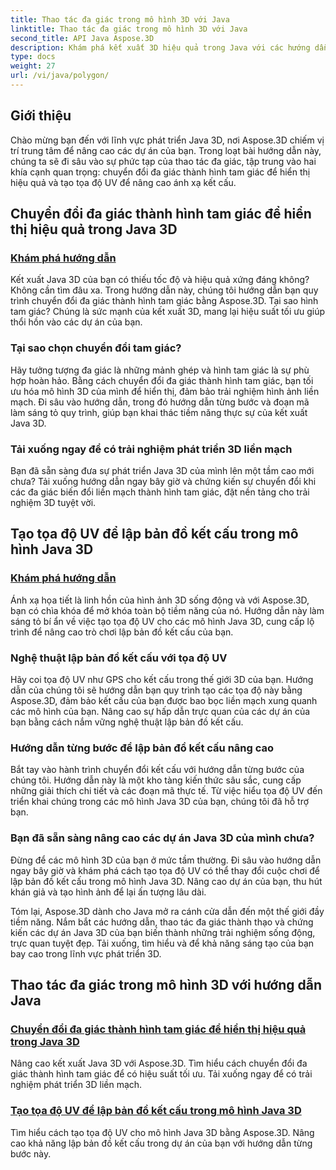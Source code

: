```yaml
---
title: Thao tác đa giác trong mô hình 3D với Java
linktitle: Thao tác đa giác trong mô hình 3D với Java
second_title: API Java Aspose.3D
description: Khám phá kết xuất 3D hiệu quả trong Java với các hướng dẫn Aspose.3D. Chuyển đổi đa giác thành hình tam giác và tạo tọa độ UV để có hiệu suất tối ưu và lập bản đồ kết cấu nâng cao.
type: docs
weight: 27
url: /vi/java/polygon/
---
```

## Giới thiệu

Chào mừng bạn đến với lĩnh vực phát triển Java 3D, nơi Aspose.3D chiếm vị trí trung tâm để nâng cao các dự án của bạn. Trong loạt bài hướng dẫn này, chúng ta sẽ đi sâu vào sự phức tạp của thao tác đa giác, tập trung vào hai khía cạnh quan trọng: chuyển đổi đa giác thành hình tam giác để hiển thị hiệu quả và tạo tọa độ UV để nâng cao ánh xạ kết cấu.

## Chuyển đổi đa giác thành hình tam giác để hiển thị hiệu quả trong Java 3D

### [Khám phá hướng dẫn](./convert-polygons-triangles/)

Kết xuất Java 3D của bạn có thiếu tốc độ và hiệu quả xứng đáng không? Không cần tìm đâu xa. Trong hướng dẫn này, chúng tôi hướng dẫn bạn quy trình chuyển đổi đa giác thành hình tam giác bằng Aspose.3D. Tại sao hình tam giác? Chúng là sức mạnh của kết xuất 3D, mang lại hiệu suất tối ưu giúp thổi hồn vào các dự án của bạn.

### Tại sao chọn chuyển đổi tam giác?

Hãy tưởng tượng đa giác là những mảnh ghép và hình tam giác là sự phù hợp hoàn hảo. Bằng cách chuyển đổi đa giác thành hình tam giác, bạn tối ưu hóa mô hình 3D của mình để hiển thị, đảm bảo trải nghiệm hình ảnh liền mạch. Đi sâu vào hướng dẫn, trong đó hướng dẫn từng bước và đoạn mã làm sáng tỏ quy trình, giúp bạn khai thác tiềm năng thực sự của kết xuất Java 3D.

### Tải xuống ngay để có trải nghiệm phát triển 3D liền mạch

Bạn đã sẵn sàng đưa sự phát triển Java 3D của mình lên một tầm cao mới chưa? Tải xuống hướng dẫn ngay bây giờ và chứng kiến sự chuyển đổi khi các đa giác biến đổi liền mạch thành hình tam giác, đặt nền tảng cho trải nghiệm 3D tuyệt vời.

## Tạo tọa độ UV để lập bản đồ kết cấu trong mô hình Java 3D

### [Khám phá hướng dẫn](./generate-uv-coordinates/)

Ánh xạ họa tiết là linh hồn của hình ảnh 3D sống động và với Aspose.3D, bạn có chìa khóa để mở khóa toàn bộ tiềm năng của nó. Hướng dẫn này làm sáng tỏ bí ẩn về việc tạo tọa độ UV cho các mô hình Java 3D, cung cấp lộ trình để nâng cao trò chơi lập bản đồ kết cấu của bạn.

### Nghệ thuật lập bản đồ kết cấu với tọa độ UV

Hãy coi tọa độ UV như GPS cho kết cấu trong thế giới 3D của bạn. Hướng dẫn của chúng tôi sẽ hướng dẫn bạn quy trình tạo các tọa độ này bằng Aspose.3D, đảm bảo kết cấu của bạn được bao bọc liền mạch xung quanh các mô hình của bạn. Nâng cao sự hấp dẫn trực quan của các dự án của bạn bằng cách nắm vững nghệ thuật lập bản đồ kết cấu.

### Hướng dẫn từng bước để lập bản đồ kết cấu nâng cao

Bắt tay vào hành trình chuyển đổi kết cấu với hướng dẫn từng bước của chúng tôi. Hướng dẫn này là một kho tàng kiến thức sâu sắc, cung cấp những giải thích chi tiết và các đoạn mã thực tế. Từ việc hiểu tọa độ UV đến triển khai chúng trong các mô hình Java 3D của bạn, chúng tôi đã hỗ trợ bạn.

### Bạn đã sẵn sàng nâng cao các dự án Java 3D của mình chưa?

Đừng để các mô hình 3D của bạn ở mức tầm thường. Đi sâu vào hướng dẫn ngay bây giờ và khám phá cách tạo tọa độ UV có thể thay đổi cuộc chơi để lập bản đồ kết cấu trong mô hình Java 3D. Nâng cao dự án của bạn, thu hút khán giả và tạo hình ảnh để lại ấn tượng lâu dài.

Tóm lại, Aspose.3D dành cho Java mở ra cánh cửa dẫn đến một thế giới đầy tiềm năng. Nắm bắt các hướng dẫn, thao tác đa giác thành thạo và chứng kiến các dự án Java 3D của bạn biến thành những trải nghiệm sống động, trực quan tuyệt đẹp. Tải xuống, tìm hiểu và để khả năng sáng tạo của bạn bay cao trong lĩnh vực phát triển 3D.
## Thao tác đa giác trong mô hình 3D với hướng dẫn Java
### [Chuyển đổi đa giác thành hình tam giác để hiển thị hiệu quả trong Java 3D](./convert-polygons-triangles/)
Nâng cao kết xuất Java 3D với Aspose.3D. Tìm hiểu cách chuyển đổi đa giác thành hình tam giác để có hiệu suất tối ưu. Tải xuống ngay để có trải nghiệm phát triển 3D liền mạch.
### [Tạo tọa độ UV để lập bản đồ kết cấu trong mô hình Java 3D](./generate-uv-coordinates/)
Tìm hiểu cách tạo tọa độ UV cho mô hình Java 3D bằng Aspose.3D. Nâng cao khả năng lập bản đồ kết cấu trong dự án của bạn với hướng dẫn từng bước này.